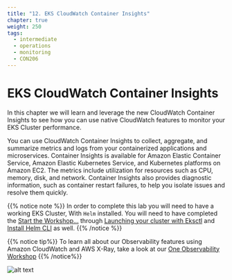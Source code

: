 ```yaml
---
title: "12. EKS CloudWatch Container Insights"
chapter: true
weight: 250
tags:
  - intermediate
  - operations
  - monitoring
  - CON206
---
```

# EKS CloudWatch Container Insights

In this chapter we will learn and leverage the new CloudWatch Container Insights to see how you can use native CloudWatch features to monitor your EKS Cluster performance.

You can use CloudWatch Container Insights to collect, aggregate, and summarize metrics and logs from your containerized applications and microservices. Container Insights is available for Amazon Elastic Container Service, Amazon Elastic Kubernetes Service, and Kubernetes platforms on Amazon EC2. The metrics include utilization for resources such as CPU, memory, disk, and network. Container Insights also provides diagnostic information, such as container restart failures, to help you isolate issues and resolve them quickly.

{{% notice note %}}
In order to complete this lab you will need to have a working EKS Cluster, With `Helm` installed.
You will need to have completed the [Start the Workshop...](/020_prerequisites/) through  [Launching your cluster with Eksctl](/030_eksctl/) and [Install Helm CLI](/beginner/060_helm/helm_intro/install/) as well.
{{% /notice %}}

{{% notice tip%}}
To learn all about our Observability features using Amazon CloudWatch and AWS X-Ray, take a look at our [One Observability Workshop](https://observability.workshop.aws)
{{% /notice%}}

![alt text](/images/ekscwci/insights.png "CW Insights")
